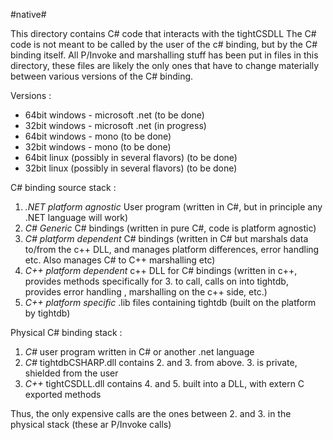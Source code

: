 #native#

This directory contains C# code that interacts with the tightCSDLL The C# code is not meant to be called by the user of the c# binding, but by the C# binding itself. All P/Invoke and marshalling stuff has been put in files in this directory, these files are likely the only ones that have to change materially between various versions of the C# binding.

Versions :

- 64bit windows - microsoft .net (to be done)
- 32bit windows - microsoft .net (in progress)
- 64bit windows - mono (to be done)
- 32bit windows - mono (to be done)
- 64bit linux (possibly in several flavors) (to be done)
- 32bit linux (possibly in several flavors) (to be done)


C# binding source stack :

1. *.NET platform agnostic* User program (written in C#, but in principle any .NET language will work)
2. *C# Generic* C# bindings (written in pure C#, code is platform agnostic)
3. *C# platform dependent* C# bindings (written in C# but marshals data to/from the c++ DLL, and manages platform differences, error handling etc. Also manages C# to C++ marshalling etc)
4. *C++ platform dependent* c++ DLL for C# bindings (written in c++, provides methods specifically for 3. to call, calls on into tightdb, provides error handling , marshalling on the c++ side, etc.)
5. *C++ platform specific* .lib files containing tightdb (built on the platform by tightdb)


Physical C# binding stack :

1. *C#* user program written in C# or another .net language
2. *C#* tightdbCSHARP.dll contains 2. and 3. from above. 3. is private, shielded from the user
3. *C++* tightCSDLL.dll contains 4. and 5. built into a DLL, with extern C exported methods

Thus, the only expensive calls are the ones between 2. and 3. in the physical stack (these ar P/Invoke calls)